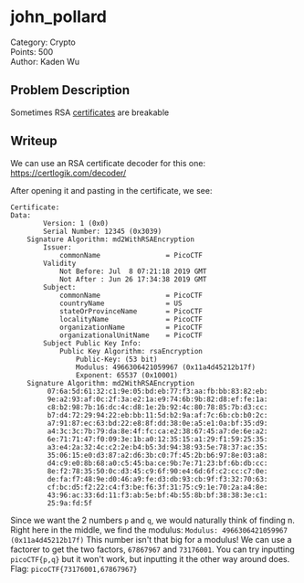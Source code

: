 # john_pollard
Category: Crypto
<br>Points: 500
<br>Author: Kaden Wu
## Problem Description
Sometimes RSA [certificates](https://jupiter.challenges.picoctf.org/static/c882787a19ed5d627eea50f318d87ac5/cert) are breakable
## Writeup
We can use an RSA certificate decoder for this one:
https://certlogik.com/decoder/

After opening it and pasting in the certificate, we see:
```
Certificate:
Data:
        Version: 1 (0x0)
        Serial Number: 12345 (0x3039)
    Signature Algorithm: md2WithRSAEncryption
        Issuer:
            commonName                = PicoCTF
        Validity
            Not Before: Jul  8 07:21:18 2019 GMT
            Not After : Jun 26 17:34:38 2019 GMT
        Subject:
            commonName                = PicoCTF
            countryName               = US
            stateOrProvinceName       = PicoCTF
            localityName              = PicoCTF
            organizationName          = PicoCTF
            organizationalUnitName    = PicoCTF
        Subject Public Key Info:
            Public Key Algorithm: rsaEncryption
                Public-Key: (53 bit)
                Modulus: 4966306421059967 (0x11a4d45212b17f)
                Exponent: 65537 (0x10001)
    Signature Algorithm: md2WithRSAEncryption
         07:6a:5d:61:32:c1:9e:05:bd:eb:77:f3:aa:fb:bb:83:82:eb:
         9e:a2:93:af:0c:2f:3a:e2:1a:e9:74:6b:9b:82:d8:ef:fe:1a:
         c8:b2:98:7b:16:dc:4c:d8:1e:2b:92:4c:80:78:85:7b:d3:cc:
         b7:d4:72:29:94:22:eb:bb:11:5d:b2:9a:af:7c:6b:cb:b0:2c:
         a7:91:87:ec:63:bd:22:e8:8f:dd:38:0e:a5:e1:0a:bf:35:d9:
         a4:3c:3c:7b:79:da:8e:4f:fc:ca:e2:38:67:45:a7:de:6e:a2:
         6e:71:71:47:f0:09:3e:1b:a0:12:35:15:a1:29:f1:59:25:35:
         a3:e4:2a:32:4c:c2:2e:b4:b5:3d:94:38:93:5e:78:37:ac:35:
         35:06:15:e0:d3:87:a2:d6:3b:c0:7f:45:2b:b6:97:8e:03:a8:
         d4:c9:e0:8b:68:a0:c5:45:ba:ce:9b:7e:71:23:bf:6b:db:cc:
         8e:f2:78:35:50:0c:d3:45:c9:6f:90:e4:6d:6f:c2:cc:c7:0e:
         de:fa:f7:48:9e:d0:46:a9:fe:d3:db:93:cb:9f:f3:32:70:63:
         cf:bc:d5:f2:22:c4:f3:be:f6:3f:31:75:c9:1e:70:2a:a4:8e:
         43:96:ac:33:6d:11:f3:ab:5e:bf:4b:55:8b:bf:38:38:3e:c1:
         25:9a:fd:5f
```
Since we want the 2 numbers `p` and `q`, we would naturally think of finding n. Right here in the middle, we find the modulus:
```Modulus: 4966306421059967 (0x11a4d45212b17f)```
This number isn't that big for a modulus! We can use a factorer to get the two factors, `67867967` and `73176001`. You can try inputting `picoCTF{p,q}` but it won't work, but inputting it the other way around does.
<br>Flag: `picoCTF{73176001,67867967}`
